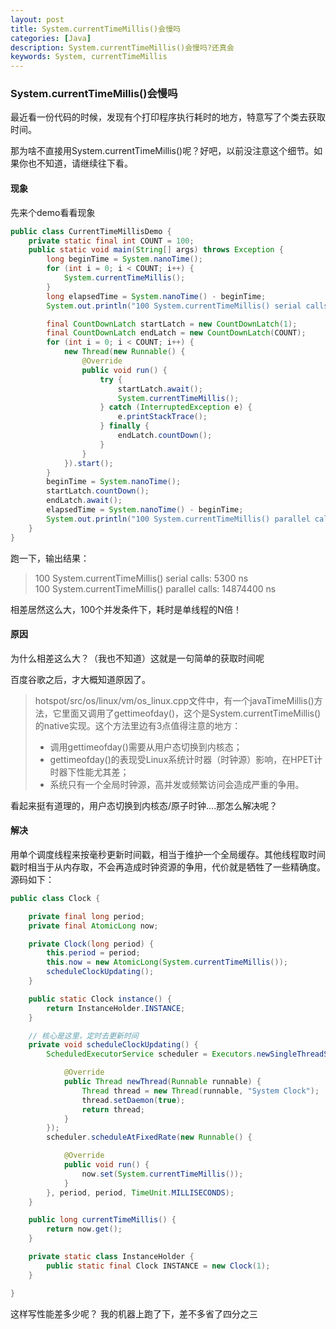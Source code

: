```yaml
---
layout: post
title: System.currentTimeMillis()会慢吗
categories: [Java]
description: System.currentTimeMillis()会慢吗?还真会
keywords: System, currentTimeMillis
---
```

### System.currentTimeMillis()会慢吗

最近看一份代码的时候，发现有个打印程序执行耗时的地方，特意写了个类去获取时间。

那为啥不直接用System.currentTimeMillis()呢？好吧，以前没注意这个细节。如果你也不知道，请继续往下看。



#### 现象

先来个demo看看现象

```java
public class CurrentTimeMillisDemo {
    private static final int COUNT = 100;
    public static void main(String[] args) throws Exception {
        long beginTime = System.nanoTime();
        for (int i = 0; i < COUNT; i++) {
            System.currentTimeMillis();
        }
        long elapsedTime = System.nanoTime() - beginTime;
        System.out.println("100 System.currentTimeMillis() serial calls: " + elapsedTime + " ns");

        final CountDownLatch startLatch = new CountDownLatch(1);
        final CountDownLatch endLatch = new CountDownLatch(COUNT);
        for (int i = 0; i < COUNT; i++) {
            new Thread(new Runnable() {
                @Override
                public void run() {
                    try {
                        startLatch.await();
                        System.currentTimeMillis();
                    } catch (InterruptedException e) {
                        e.printStackTrace();
                    } finally {
                        endLatch.countDown();
                    }
                }
            }).start();
        }
        beginTime = System.nanoTime();
        startLatch.countDown();
        endLatch.await();
        elapsedTime = System.nanoTime() - beginTime;
        System.out.println("100 System.currentTimeMillis() parallel calls: " + elapsedTime + " ns");
    }
}
```

跑一下，输出结果：

>   100 System.currentTimeMillis() serial calls: 5300 ns  
>   100 System.currentTimeMillis() parallel calls: 14874400 ns



相差居然这么大，100个并发条件下，耗时是单线程的N倍！



#### 原因

为什么相差这么大？（我也不知道）这就是一句简单的获取时间呢

百度谷歌之后，才大概知道原因了。

>   hotspot/src/os/linux/vm/os_linux.cpp文件中，有一个javaTimeMillis()方法，它里面又调用了gettimeofday()，这个是System.currentTimeMillis()的native实现。这个方法里边有3点值得注意的地方：
>
>   -   调用gettimeofday()需要从用户态切换到内核态；
>   -   gettimeofday()的表现受Linux系统计时器（时钟源）影响，在HPET计时器下性能尤其差；
>   -   系统只有一个全局时钟源，高并发或频繁访问会造成严重的争用。

看起来挺有道理的，用户态切换到内核态/原子时钟....那怎么解决呢？



#### 解决

用单个调度线程来按毫秒更新时间戳，相当于维护一个全局缓存。其他线程取时间戳时相当于从内存取，不会再造成时钟资源的争用，代价就是牺牲了一些精确度。源码如下：

```java
public class Clock {

    private final long period;
    private final AtomicLong now;

    private Clock(long period) {
        this.period = period;
        this.now = new AtomicLong(System.currentTimeMillis());
        scheduleClockUpdating();
    }

    public static Clock instance() {
        return InstanceHolder.INSTANCE;
    }

    // 核心是这里，定时去更新时间
    private void scheduleClockUpdating() {
        ScheduledExecutorService scheduler = Executors.newSingleThreadScheduledExecutor(new ThreadFactory() {

            @Override
            public Thread newThread(Runnable runnable) {
                Thread thread = new Thread(runnable, "System Clock");
                thread.setDaemon(true);
                return thread;
            }
        });
        scheduler.scheduleAtFixedRate(new Runnable() {

            @Override
            public void run() {
                now.set(System.currentTimeMillis());
            }
        }, period, period, TimeUnit.MILLISECONDS);
    }

    public long currentTimeMillis() {
        return now.get();
    }

    private static class InstanceHolder {
        public static final Clock INSTANCE = new Clock(1);
    }

}
```

这样写性能差多少呢？ 我的机器上跑了下，差不多省了四分之三






















